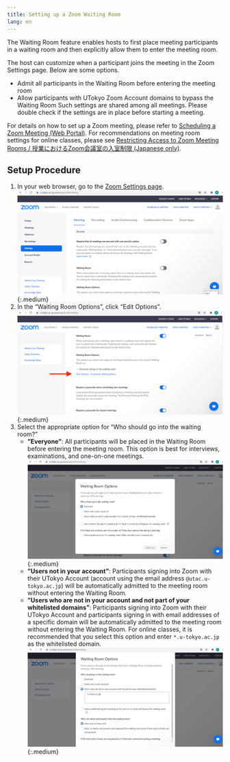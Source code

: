 ```yaml
---
title: Setting up a Zoom Waiting Room
lang: en
---
```


The Waiting Room feature enables hosts to first place meeting participants in a waiting room and then explicitly allow them to enter the meeting room.

The host can customize when a participant joins the meeting in the Zoom Settings page.
Below are some options.
* Admit all participants in the Waiting Room before entering the meeting room
* Allow participants with UTokyo Zoom Account domains to bypass the Waiting Room
Such settings are shared among all meetings. Please double check if the settings are in place before starting a meeting.

For details on how to set up a Zoom meeting, please refer to [Scheduling a Zoom Meeting (Web Portal)](/en/zoom/create_room).
For recommendations on meeting room settings for online classes, please see [Restricting Access to Zoom Meeting Rooms / 授業におけるZoom会議室の入室制限 (Japanese only)](/faculty_members/zoom_access_control).

## Setup Procedure
1. In your web browser, go to the [Zoom Settings page](https://u-tokyo-ac-jp.zoom.us/profile/setting).
![](/en/zoom/img/en_auth_setting_1.png){:.medium}
2. In the “Waiting Room Options”, click “Edit Options”.
![](/en/zoom/img/en_zoom_waiting_1.png){:.medium}
3. Select the appropriate option for “Who should go into the waiting room?”
    * **”Everyone”**: All participants will be placed in the Waiting Room before entering the meeting room. This option is best for interviews, examinations, and one-on-one meetings.
    ![](/en/zoom/img/en_zoom_waiting_2.png){:.medium}
    * **”Users not in your account”**: Participants signing into Zoom with their UTokyo Account (account using the email address <code>@utac.u-tokyo.ac.jp</code>) will be automatically admitted to the meeting room without entering the Waiting Room.
    * **”Users who are not in your account and not part of your whitelisted domains”**: Participants signing into Zoom with their UTokyo Account and participants signing in with email addresses of a specific domain will be automatically admitted to the meeting room without entering the Waiting Room. For online classes, it is recommended that you select this option and enter <code>*.u-tokyo.ac.jp</code>  as the whitelisted domain.
    ![](/en/zoom/img/en_zoom_waiting_3.png){:.medium}
